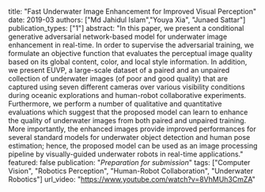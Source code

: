 title: "Fast Underwater Image Enhancement for Improved Visual Perception"
date: 2019-03
authors: ["Md Jahidul Islam","Youya Xia", "Junaed Sattar"]
publication_types: ["1"]
abstract: "In this paper, we present a conditional generative adversarial network-based model for underwater image enhancement in real-time. In order to supervise the adversarial training, we formulate an objective function that evaluates the perceptual image quality based on its global content, color, and local style information. In addition, we present EUVP, a large-scale dataset of a paired and an unpaired collection of underwater images (of poor and good quality) that are captured using seven different cameras over various visibility conditions during oceanic explorations and human-robot collaborative experiments. Furthermore, we perform a number of qualitative and quantitative evaluations which suggest that the proposed model can learn to enhance the quality of underwater images from both paired and unpaired training. More importantly, the enhanced images provide improved performances for several standard models for underwater object detection and human pose estimation; hence, the proposed model can be used as an image processing pipeline by visually-guided underwater robots in real-time applications."
featured: false
publication: "*Preparation for submission*"
tags: ["Computer Vision", "Robotics Perception", "Human-Robot Collaboration", "Underwater Robotics"]
url_video: "https://www.youtube.com/watch?v=8VhMUh3CmZA"
